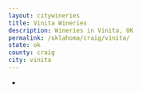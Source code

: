 ```yaml
---
layout: citywineries
title: Vinita Wineries
description: Wineries in Vinita, OK
permalink: /oklahoma/craig/vinita/
state: ok
county: craig
city: vinita
---
```

-
